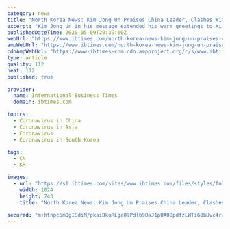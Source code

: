 ```yaml
---
category: news
title: "North Korea News: Kim Jong Un Praises China Leader, Clashes With South Korea Over Military Drills"
excerpt: "Kim Jong Un in his message extended his warm greetings to Xi Jinping and congratulated him, highly appreciating that he is seizing a chance of victory in the war against the unprecedented epidemic,” the state-run Korean Central News Agency (KCNA) said."
publishedDateTime: 2020-05-09T20:39:00Z
webUrl: "https://www.ibtimes.com/north-korea-news-kim-jong-un-praises-china-leader-clashes-south-korea-over-military-2973398"
ampWebUrl: "https://www.ibtimes.com/north-korea-news-kim-jong-un-praises-china-leader-clashes-south-korea-over-military-2973398?amp=1"
cdnAmpWebUrl: "https://www-ibtimes-com.cdn.ampproject.org/c/s/www.ibtimes.com/north-korea-news-kim-jong-un-praises-china-leader-clashes-south-korea-over-military-2973398?amp=1"
type: article
quality: 112
heat: 112
published: true

provider:
  name: International Business Times
  domain: ibtimes.com

topics:
  - Coronavirus in China
  - Coronavirus in Asia
  - Coronavirus
  - Coronavirus in South Korea

tags:
  - CN
  - KR

images:
  - url: "https://s1.ibtimes.com/sites/www.ibtimes.com/files/styles/full/public/2020/04/14/the-latest-test-comes-a-day-before-north.jpg"
    width: 1024
    height: 743
    title: "North Korea News: Kim Jong Un Praises China Leader, Clashes With South Korea Over Military Drills"

secured: "m+htnpc5mQgISdiM/pkaiDkuRLga8lPdlb98aJ1pUA0OpdfzLWTi60bUvc4r/ZShybzWQ+bpuplUk6amsc5/KR4Cv40UDp6yeSKzwbFG0id/myM3kSfdPKunV+eghz7+CFb/q9rkxGBflTVMRXlIVbB5F+64mJmFVHrRotm6Ylw5YHVEHENfdxDbfb6rFavsJuEdSlg6/YP/Tim0dWcgmrKpHZhDjWBG1gMGBFwAU36EtN3tTFu5djIZJEOKFm9kgLpS029VPiAiBvLjgdcfVbNtonPSeoDLb6Fvg4kZE7otZZRTxfdaoF2DpsVG5uaKXqYlHosw7g+o/IsMunONxcpNFDNOrEW64QT4M5S2VTWuFfTm+FWfK8nUngRlVT3GvBwVQ97zA9lwEs4jPYpD4mBW2fYlFzzwCbIAV1LsYXD2sBofLIDgGF+Oekg14++ei2x6QDVObh0WUG8Nluyp4stbmErR4Zf5FknSdvg47Oc=;dWaL/Nz1FKFR9VB0m64Dvg=="
---
```


